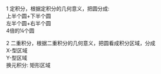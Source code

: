 1 定积分，根据定积分的几何意义，把圆分成:  
上半个圆+下半个圆  
左半个圆+右半个圆  
4倍的¼个圆  
  
2 二重积分，根据二重积分的几何意义，把圆看成积分区域，分成  
X-型区域  
Y-型区域  
换元积分: 矩形区域  
